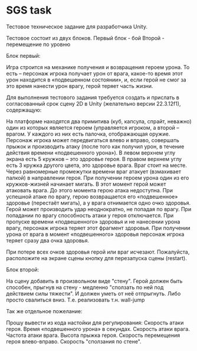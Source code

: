 ﻿# SGS task
 Тестовое техническое задание для разработчика Unity.

Тестовое состоит из двух блоков.
Первый блок - бой
Второй - перемещение по уровню


Блок первый:

Игра строится на механике получения и возвращения героем урона.
То есть – персонаж игрока получает урон от врага, какое-то время этот урон находится в «подвешенном состоянии», и, если герой не смог за это время нанести урон врагу, герой теряет часть жизни.

Для выполнения тестового задания требуется создать и прислать в согласованный срок сцену 2D в Unity (желательно версии 22.3.12f1), содержащую:

На платформе находятся два примитива (куб, капсула, спрайт, неважно) один из которых является героем (управляется игроком, а второй – врагом. У каждого из них есть палочка, отображающая оружие.
Персонаж игрока может передвигаться влево и вправо, совершать прыжок и производить атаку (после того как получил урон, в течение действия времени «подвешенного урона»).
В левом верхнем углу экрана есть 5 кружков – это здоровье героя.
В правом верхнем углу есть 3 кружка другого цвета, это здоровье врага.
Враг стоит на месте. Через равномерные промежутки времени враг атакует (взмахивает палкой) в направлении героя.
При получении героем урона один из его кружков-жизней начинает мигать. В этот момент герой может атаковать врага. До этого момента герою атака недоступна.
При успешной атаке по врагу, герою возвращается его «подвешенное» здоровье (перестаёт мигать), а у врага отнимается одно очко здоровья.
Герой может производить удар неоднократно, не попадая по врагу. При попадании по врагу способность атаки у героя отключается.
При пропуске времени «подвешенного» здоровья и не нанесении урона врагу, персонаж игрока теряет этот фрагмент здоровья.
При получении урона от врага в момент «подвешенного» здоровья персонаж игрока теряет сразу два очка здоровья.

При потере всех очков здоровья герой или враг исчезают.
Пожалуйста, расположите на экране сцены кнопку для перезапуска сцены (restart).


Блок второй:

На сцену добавить в произвольном виде "стену".
Герой должен быть способен, прыгнув на стену - медленно "сползать по ней под действием силы тяжести".
И должен уметь от неё отпрыгнуть.
Либо просто свалиться вниз.
Т.е. реализовать т.н. wall-jump


Так же отдельное пожелание:

Прошу вывести из кода настойки для регулирования:
Скорость атаки героя. 
Время «подвешенного урона» в секундах.
Скорость атаки врага.
Частота атаки врага.
Высота прыжка героя. 
Скорость перемещения героя влево-вправо.
Скорость "сползания по стене".

